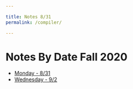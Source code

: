 ```yaml
---

title: Notes 8/31
permalink: /compiler/

---
```


# Notes By Date Fall 2020
 * [Monday - 8/31](/compiler/8_31) <br/>
 * [Wednesday - 9/2](/compiler/9_2) <br/>

